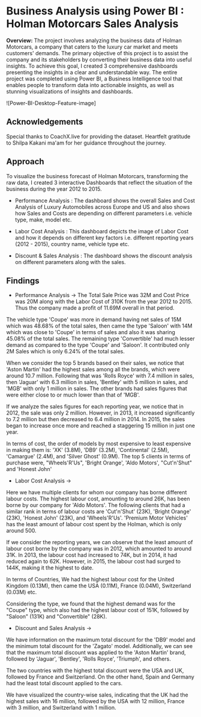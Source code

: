 # Business Analysis using Power BI : Holman Motorcars Sales Analysis

**Overview:**
The project involves analyzing the business data of Holman Motorcars, a company that caters to the luxury car market and meets customers' demands. The primary objective of this project is to assist the company and its stakeholders by converting their business data into useful insights. To achieve this goal, I created 3 comprehensive dashboards presenting the insights in a clear and understandable way. The entire project was completed using Power BI, a Business Intelligence tool that enables people to transform data into actionable insights, as well as stunning visualizations of insights and dashboards.

![Power-BI-Desktop-Feature-image]


## Acknowledgements
Special thanks to CoachX.live for providing the dataset. Heartfelt gratitude to Shilpa Kakani ma'am for her guidance throughout the journey.


## Approach
To visualize the business forecast of Holman Motorcars, transforming the raw data, I created 3 interactive Dashboards that reflect the situation of the business during the year 2012 to 2015.

- Performance Analysis : The dashboard shows the overall Sales and Cost Analysis of Luxury Automobiles across Europe and US and also shows how Sales and Costs are depending on different parameters i.e. vehicle type, make, model etc. 

- Labor Cost Analysis : This dashboard depicts the image of Labor Cost and how it depends on different key factors i.e. different reporting years (2012 - 2015), country name, vehicle type etc.

- Discount & Sales Analysis : The dashboard shows the discount analysis on different parameters along with the sales.
## Findings

-  Performance Analysis ->
The Total Sale Price was 32M and Cost Price was 20M along with the Labor Cost of 310K from the year 2012 to 2015. Thus the company made a profit of 11.69M overall in that period.

The vehicle type 'Coupe' was more in demand having net sales of 15M which was 48.68% of the total sales, then came the type 'Saloon' with 14M which was close to 'Coupe' in terms of sales and also it was sharing 45.08% of the total sales. The remaining type 'Convertible' had much lesser demand as compared to the type 'Coupe' and 'Saloon'. It contributed only 2M Sales which is only 6.24% of the total sales.

When we consider the top 5 brands based on their sales, we notice that 'Aston Martin' had the highest sales among all the brands, which were around 10.7 million. Following that was 'Rolls Royce' with 7.4 million in sales, then 'Jaguar' with 6.3 million in sales, 'Bentley' with 5 million in sales, and 'MGB' with only 1 million in sales. The other brands had sales figures that were either close to or much lower than that of 'MGB'.

If we analyze the sales figures for each reporting year, we notice that in 2012, the sale was only 2 million. However, in 2013, it increased significantly to 7.2 million but then decreased to 6.4 million in 2014. In 2015, the sales began to increase once more and reached a staggering 15 million in just one year.

In terms of cost, the order of models by most expensive to least expensive in making them is: 'XK' (3.8M), 'DB9' (3.2M), 'Continental' (2.5M), 'Camargue' (2.4M), and 'Silver Ghost' (0.9M).
The top 5 clients in terms of purchase were, "Wheels'R'Us", 'Bright Orange', 'Aldo Motors', "Cut'n'Shut" and 'Honest John'


- Labor Cost Analysis ->


Here we have multiple clients for whom our company has borne different labour costs. The highest labour cost, amounting to around 26K, has been borne by our company for 'Aldo Motors'. The following clients that had a similar rank in terms of labour costs are 'Cut'n'Shut' (23K), 'Bright Orange' (23K), 'Honest John' (23K), and 'Wheels'R'Us'. 'Premium Motor Vehicles' has the least amount of labour cost spent by the Holman, which is only around 500.

If we consider the reporting years, we can observe that the least amount of labour cost borne by the company was in 2012, which amounted to around 31K. In 2013, the labour cost had increased to 74K, but in 2014, it had reduced again to 62K. However, in 2015, the labour cost had surged to 144K, making it the highest to date.

In terms of Countries, We had the highest labour cost for the United Kingdom (0.13M), then came the USA (0.11M), France (0.04M), Switzerland (0.03M) etc.

Considering the type, we found that the highest demand was for the "Coupe" type, which also had the highest labour cost of 151K, followed by "Saloon" (131K) and "Convertible" (28K).


- Discount and Sales Analysis ->

We have information on the maximum total discount for the 'DB9' model and the minimum total discount for the 'Zagato' model. Additionally, we can see that the maximum total discount was applied to the 'Aston Martin' brand, followed by 'Jaguar', 'Bentley', 'Rolls Royce', 'Triumph', and others. 

The two countries with the highest total discount were the USA and UK, followed by France and Switzerland. On the other hand, Spain and Germany had the least total discount applied to the cars.

We have visualized the country-wise sales, indicating that the UK had the highest sales with 16 million, followed by the USA with 12 million, France with 3 million, and Switzerland with 1 million.

